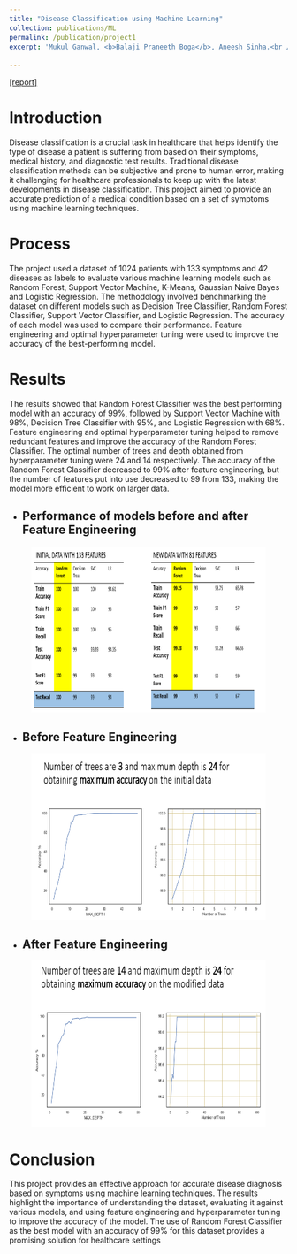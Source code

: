 ```yaml
---
title: "Disease Classification using Machine Learning"
collection: publications/ML
permalink: /publication/project1
excerpt: 'Mukul Ganwal, <b>Balaji Praneeth Boga</b>, Aneesh Sinha.<br /><b>CMU-</b> 24787 Machine Learning and Artificial Intelligence for Engineers [2022]..<br />Feature Engineering, Data Preprocessing, Machine Learing, Data Analysis, Data Visualization'

---
```


[[report]](https://drive.google.com/file/d/1qMTXv_fu_c8M2EPm1wNiyFBQXkHnjVqf/view?usp=share_link)


Introduction
======

Disease classification is a crucial task in healthcare that helps identify the type of disease a patient is suffering from based on their symptoms, medical history, and diagnostic test results. Traditional disease classification methods can be subjective and prone to human error, making it challenging for healthcare professionals to keep up with the latest developments in disease classification. This project aimed to provide an accurate prediction of a medical condition based on a set of symptoms using machine learning techniques.


Process
======

The project used a dataset of 1024 patients with 133 symptoms and 42 diseases as labels to evaluate various machine learning models such as Random Forest, Support Vector Machine, K-Means, Gaussian Naive Bayes and Logistic Regression. The methodology involved benchmarking the dataset on different models such as Decision Tree Classifier, Random Forest Classifier, Support Vector Classifier, and Logistic Regression. The accuracy of each model was used to compare their performance. Feature engineering and optimal hyperparameter tuning were used to improve the accuracy of the best-performing model.


Results
======

The results showed that Random Forest Classifier was the best performing model with an accuracy of 99%, followed by Support Vector Machine with 98%, Decision Tree Classifier with 95%, and Logistic Regression with 68%. Feature engineering and optimal hyperparameter tuning helped to remove redundant features and improve the accuracy of the Random Forest Classifier. The optimal number of trees and depth obtained from hyperparameter tuning were 24 and 14 respectively. The accuracy of the Random Forest Classifier decreased to 99% after feature engineering, but the number of features put into use decreased to 99 from 133, making the model more efficient to work on larger data.

* <h2>Performance of models before and after Feature Engineering</h2>
<figure>
  <img src="/images/comp res.png" style="width:600px;height:300px;">
</figure>

* <h2>Before Feature Engineering</h2>
<figure>
  <img src="/images/bf trees.png" style="width:600px;height:300px;">
</figure>

* <h2>After Feature Engineering</h2>
<figure>
  <img src="/images/af trees.png" style="width:600px;height:300px;">
</figure>



Conclusion
======

This project provides an effective approach for accurate disease diagnosis based on symptoms using machine learning techniques. The results highlight the importance of understanding the dataset, evaluating it against various models, and using feature engineering and hyperparameter tuning to improve the accuracy of the model. The use of Random Forest Classifier as the best model with an accuracy of 99% for this dataset provides a promising solution for healthcare settings
